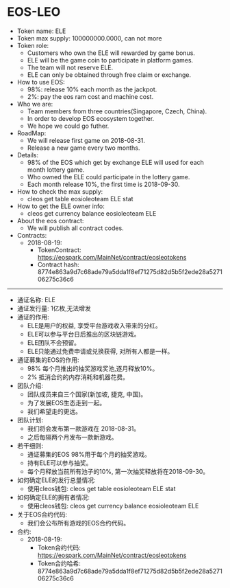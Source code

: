 # EOS-LEO

* Token name:    ELE
* Token max supply:    100000000.0000, can not more
* Token role:
  * Customers who own the ELE will rewarded by game bonus.
  * ELE will be the game coin to participate in platform games.
  * The team will not reserve ELE.
  * ELE can only be obtained through free claim or exchange.
* How to use EOS:
  * 98%: release 10% each month as the jackpot.
  * 2%: pay the eos ram cost and machine cost.
* Who we are:
  * Team members from three countries(Singapore, Czech, China).
  * In order to develop EOS ecosystem together.
  * We hope we could go futher.
* RoadMap:
  * We will release first game on 2018-08-31.
  * Release a new game every two months.
* Details:
  * 98% of the EOS which get by exchange ELE will used for each month lottery game.
  * Who owned the ELE could participate in the lottery game.
  * Each month release 10%, the first time is 2018-09-30.
* How to check the max supply:
  * cleos get table eosioleoteam ELE stat
* How to get the ELE owner info:
  * cleos get currency balance eosioleoteam <userAccount> ELE
* About the eos contract:
  * We will publish all contract codes.
* Contracts:
  * 2018-08-19:  
    * TokenContract:  https://eospark.com/MainNet/contract/eosleotokens
    * Contract hash:  8774e863a9d7c68ade79a5dda1f8ef71275d82d5b5f2ede28a527106275c36c6

----


* 通证名称:  ELE
* 通证发行量: 1亿枚,无法增发
* 通证的作用:
  * ELE是用户的权益, 享受平台游戏收入带来的分红。
  * ELE可以参与平台日后推出的区块链游戏。
  * ELE团队不会预留。
  * ELE只能通过免费申请或兑换获得, 对所有人都是一样。
* 通证募集的EOS的作用:
  * 98% 每个月推出的抽奖游戏奖池,逐月释放10%。
  * 2% 抵消合约的内存消耗和机器花费。
* 团队介绍:
  * 团队成员来自三个国家(新加坡, 捷克, 中国)。
  * 为了发展EOS生态走到一起。
  * 我们希望走的更远。
* 团队计划:
  * 我们将会发布第一款游戏在 2018-08-31。
  * 之后每隔两个月发布一款新游戏。
* 若干细则:
  * 通证募集的EOS 98%用于每个月的抽奖游戏。
  * 持有ELE可以参与抽奖。
  * 每个月释放当前所有池子的10%, 第一次抽奖释放将在2018-09-30。
* 如何确定ELE的发行总量情况:
  * 使用cleos钱包: cleos get table eosioleoteam ELE stat
* 如何确定ELE的拥有者情况:
  * 使用cleos钱包: cleos get currency balance eosioleoteam <userAccount> ELE
* 关于EOS合约代码:
  * 我们会公布所有游戏的EOS合约代码。
* 合约:
  * 2018-08-19: 
    * Token合约代码: https://eospark.com/MainNet/contract/eosleotokens
    * Token合约哈希: 8774e863a9d7c68ade79a5dda1f8ef71275d82d5b5f2ede28a527106275c36c6
  
  
  
